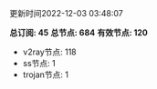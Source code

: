 更新时间2022-12-03 03:48:07

**总订阅: 45**
**总节点: 684**
**有效节点: 120**
- v2ray节点: 118
- ss节点: 1
- trojan节点: 1
